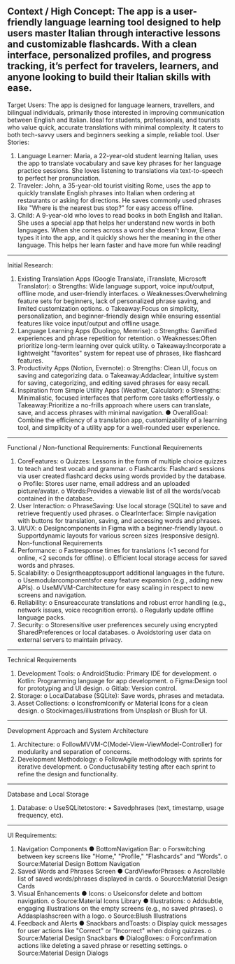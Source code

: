 Context / High Concept:
 The app is a user-friendly language learning tool designed to help users master Italian through
 interactive lessons and customizable flashcards. With a clean interface, personalized profiles,
 and progress tracking, it’s perfect for travelers, learners, and anyone looking to build their
 Italian skills with ease.
 ---------------------------------------
 
 Target Users:
 The app is designed for language learners, travellers, and bilingual individuals, primarily those
 interested in improving communication between English and Italian. Ideal for students,
 professionals, and tourists who value quick, accurate translations with minimal complexity. It
 caters to both tech-savvy users and beginners seeking a simple, reliable tool.
 User Stories:
 1. Language Learner: Maria, a 22-year-old student learning Italian, uses the app to
 translate vocabulary and save key phrases for her language practice sessions. She loves
 listening to translations via text-to-speech to perfect her pronunciation.
 2. Traveler: John, a 35-year-old tourist visiting Rome, uses the app to quickly translate
 English phrases into Italian when ordering at restaurants or asking for directions. He
 saves commonly used phrases like "Where is the nearest bus stop?" for easy access
 offline.
 3. Child: A 9-year-old who loves to read books in both English and Italian. She uses a
 special app that helps her understand new words in both languages. When she comes
 across a word she doesn't know, Elena types it into the app, and it quickly shows her the
 meaning in the other language. This helps her learn faster and have more fun while
 reading!
---------------------------------------
Initial Research:
 1. Existing Translation Apps (Google Translate, iTranslate, Microsoft Translator):
 o Strengths: Wide language support, voice input/output, offline mode, and
 user-friendly interfaces.
 o Weaknesses:Overwhelming feature sets for beginners, lack of personalized
 phrase saving, and limited customization options.
 o Takeaway:Focus on simplicity, personalization, and beginner-friendly design
 while ensuring essential features like voice input/output and offline usage.
 2. Language Learning Apps (Duolingo, Memrise):
 o Strengths: Gamified experiences and phrase repetition for retention.
 o Weaknesses:Often prioritize long-term learning over quick utility.
 o Takeaway:Incorporate a lightweight "favorites" system for repeat use of phrases,
 like flashcard features.
 3. Productivity Apps (Notion, Evernote):
 o Strengths: Clean UI, focus on saving and categorizing data.
 o Takeaway:Addaclear, intuitive system for saving, categorizing, and editing saved
 phrases for easy recall.
 4. Inspiration from Simple Utility Apps (Weather, Calculator):
 o Strengths: Minimalistic, focused interfaces that perform core tasks effortlessly.
 o Takeaway:Prioritize a no-frills approach where users can translate, save, and
 access phrases with minimal navigation.
 ● OverallGoal: Combine the efficiency of a translation app, customizability of a learning
 tool, and simplicity of a utility app for a well-rounded user experience.

----------------------------------------------------

Functional / Non-functional Requirements:
 Functional Requirements
 1. CoreFeatures:
 o Quizzes: Lessons in the form of multiple choice quizzes to teach and test vocab
 and grammar.
 o Flashcards: Flashcard sessions via user created flashcard decks using words
 provided by the database.
 o Profile: Stores user name, email address and an uploaded picture/avatar.
 o Words:Provides a viewable list of all the words/vocab contained in the database.
 2. User Interaction:
 o PhraseSaving: Use local storage (SQLite) to save and retrieve frequently used
 phrases.
 o ClearInterface: Simple navigation with buttons for translation, saving, and
 accessing words and phrases.
 3. UI/UX:
 o Designcomponents in Figma with a beginner-friendly layout.
 o Supportdynamic layouts for various screen sizes (responsive design).
 Non-functional Requirements
 1. Performance:
 o Fastresponse times for translations (<1 second for online, <2 seconds for offline).
 o Efficient local storage access for saved words and phrases.
 2. Scalability:
 o Designtheapptosupport additional languages in the future.
 o Usemodularcomponentsfor easy feature expansion (e.g., adding new APIs).
 o UseMVVM-Carchitecture for easy scaling in respect to new screens and
 navigation.
 3. Reliability:
 o Ensureaccurate translations and robust error handling (e.g., network issues,
 voice recognition errors).
o Regularly update offline language packs.
 4. Security:
 o Storesensitive user preferences securely using encrypted SharedPreferences or
 local databases.
 o Avoidstoring user data on external servers to maintain privacy.

---------------------------------------------

Technical Requirements
 1. Development Tools:
 o AndroidStudio: Primary IDE for development.
 o Kotlin: Programming language for app development.
 o Figma:Design tool for prototyping and UI design.
 o Gitlab: Version control.
 2. Storage:
 o LocalDatabase (SQLite): Save words, phrases and metadata.
 3. Asset Collections:
 o IconsfromIconify or Material Icons for a clean design.
 o Stockimages/illustrations from Unsplash or Blush for UI.

-----------------------------------------
 Development Approach and System Architecture
 1. Architecture:
 o FollowMVVM-C(Model-View-ViewModel-Controller) for modularity and
 separation of concerns.
 2. Development Methodology:
 o FollowAgile methodology with sprints for iterative development.
 o Conductusability testing after each sprint to refine the design and functionality.

----------------------------------------
 Database and Local Storage
 1. Database:
 o UseSQLitetostore:
 ▪ Savedphrases (text, timestamp, usage frequency, etc).
----------------------------------
UI Requirements:
 1. Navigation Components
 ● BottomNavigation Bar:
 o Forswitching between key screens like "Home," "Profile," “Flashcards” and
 “Words".
 o Source:Material Design Bottom Navigation
 3. Saved Words and Phrases Screen
 ● CardViewforPhrases:
 o Ascrollable list of saved words/phrases displayed in cards.
 o Source:Material Design Cards
 5. Visual Enhancements
 ● Icons:
 o Useiconsfor delete and bottom navigation.
 o Source:Material Icons Library
 ● Illustrations:
 o Addsubtle, engaging illustrations on the empty screens (e.g., no saved phrases).
 o Addasplashscreen with a logo.
 o Source:Blush Illustrations
 6. Feedback and Alerts
 ● Snackbars andToasts:
 o Display quick messages for user actions like "Correct" or "Incorrect" when doing
 quizzes.
 o Source:Material Design Snackbars
 ● DialogBoxes:
 o Forconfirmation actions like deleting a saved phrase or resetting settings.
 o Source:Material Design Dialogs






